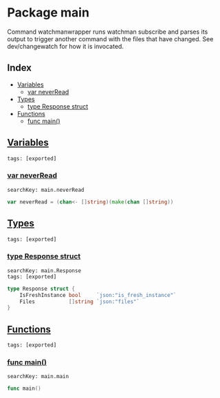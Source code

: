 # Package main

Command watchmanwrapper runs watchman subscribe and parses its output to trigger another command with the files that have changed. See dev/changewatch for how it is invocated. 

## Index

* [Variables](#var)
    * [var neverRead](#neverRead)
* [Types](#type)
    * [type Response struct](#Response)
* [Functions](#func)
    * [func main()](#main)


## <a id="var" href="#var">Variables</a>

```
tags: [exported]
```

### <a id="neverRead" href="#neverRead">var neverRead</a>

```
searchKey: main.neverRead
```

```Go
var neverRead = (chan<- []string)(make(chan []string))
```

## <a id="type" href="#type">Types</a>

```
tags: [exported]
```

### <a id="Response" href="#Response">type Response struct</a>

```
searchKey: main.Response
tags: [exported]
```

```Go
type Response struct {
	IsFreshInstance bool     `json:"is_fresh_instance"`
	Files           []string `json:"files"`
}
```

## <a id="func" href="#func">Functions</a>

```
tags: [exported]
```

### <a id="main" href="#main">func main()</a>

```
searchKey: main.main
```

```Go
func main()
```


